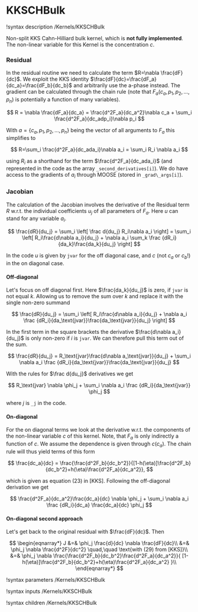 # KKSCHBulk

!syntax description /Kernels/KKSCHBulk

Non-split KKS Cahn-Hilliard bulk kernel, which is **not fully implemented**.
The non-linear variable for this Kernel is the concentration $c$.

### Residual

In the residual routine we need to calculate the term $R=\nabla \frac{dF}{dc}$.
We exploit the KKS identity $\frac{dF}{dc}=\frac{dF_a}{dc_a}=\frac{dF_b}{dc_b}$
and arbitrarily use the a-phase instead.
The gradient can be calculated through the chain rule (note that $F_a(c_a, p_1,p_2,\dots,p_n)$
is potentially a function of many variables).

$$
R = \nabla \frac{dF_a}{dc_a} = \frac{d^2F_a}{dc_a^2}\nabla c_a + \sum_i \frac{d^2F_a}{dc_adp_i}\nabla p_i
$$

With $a = \{c_a, p_1,p_2,\dots,p_n\}$ being the vector of all arguments to $F_a$ this simplifies to

$$
R=\sum_i \frac{d^2F_a}{dc_ada_i}\nabla a_i  = \sum_i R_i \nabla a_i
$$

using $R_i$ as a shorthand for the term $\frac{d^2F_a}{dc_ada_i}$ (and represented
in the code as the array `_second_derivatives[i]`). We do have access to the
gradients of $a_i$ through MOOSE (stored in `_grad\_args[i]`).

### Jacobian

The calculation of the Jacobian involves the derivative of the Residual term $R$
w.r.t. the individual coefficients $u_j$ of all parameters of $F_a$. Here $u$ can
stand for any variable $a_i$.

$$
\frac{dR}{du_j} = \sum_i \left[ \frac d{du_j} R_i\nabla a_i \right] = \sum_i \left[  R_i\frac{d\nabla a_i}{du_j} + \nabla a_i \sum_k \frac {dR_i}{da_k}\frac{da_k}{du_j} \right]
$$

In the code $u$ is given by `jvar` for the off diagonal case, and $c$
(not $c_a$ or $c_b$!) in the on diagonal case.

#### Off-diagonal

Let's focus on off diagonal first. Here $\frac{da_k}{du_j}$ is zero, if `jvar`
is not equal $k$. Allowing us to remove the sum over $k$ and replace it with the
single non-zero summand

$$
\frac{dR}{du_j} = \sum_i \left[  R_i\frac{d\nabla a_i}{du_j} + \nabla a_i \frac {dR_i}{da_\text{jvar}}\frac{da_\text{jvar}}{du_j} \right]
$$

In the first term in the square brackets the derivative $\frac{d\nabla a_i}{du_j}$
is only non-zero if $i$ is `jvar`. We can therefore pull this term out of the
sum.

$$
\frac{dR}{du_j} = R_\text{jvar}\frac{d\nabla a_\text{jvar}}{du_j} + \sum_i  \nabla a_i \frac {dR_i}{da_\text{jvar}}\frac{da_\text{jvar}}{du_j}
$$

With the rules for $\frac d{du_j}$ derivatives we get

$$
R_\text{jvar} \nabla \phi_j + \sum_i \nabla a_i \frac {dR_i}{da_\text{jvar}} \phi_j
$$

where $j$ is `_j` in the code.

#### On-diagonal

For the on diagonal terms we look at the derivative w.r.t. the components of the
non-linear variable $c$ of this kernel. Note, that $F_a$ is only indirectly a
function of $c$. We assume the dependence is given through $c(c_a)$. The chain
rule will thus yield terms of this form  

$$
\frac{dc_a}{dc} = \frac{\frac{d^2F_b}{dc_b^2}}{[1-h(\eta)]\frac{d^2F_b}{dc_b^2}+h(\eta)\frac{d^2F_a}{dc_a^2}},
$$

which is given as equation (23) in [KKS]. Following the off-diagonal  derivation we get

$$
\frac{d^2F_a}{dc_a^2}\frac{dc_a}{dc} \nabla \phi_j + \sum_i \nabla a_i \frac {dR_i}{dc_a} \frac{dc_a}{dc} \phi_j
$$

#### On-diagonal second approach

Let's get back to the original residual with $\frac{dF}{dc}$. Then

$$
\begin{eqnarray*}
J &=& \phi_j \frac{d}{dc} \nabla \frac{dF}{dc}\\
&=& \phi_j  \nabla \frac{d^2F}{dc^2} \quad,\quad \text{with (29) from [KKS]}\\
&=& \phi_j  \nabla \frac{\frac{d^2F_b}{dc_b^2}\frac{d^2F_a}{dc_a^2}}{  [1-h(\eta)]\frac{d^2F_b}{dc_b^2}+h(\eta)\frac{d^2F_a}{dc_a^2} }\\
\end{eqnarray*}
$$

!syntax parameters /Kernels/KKSCHBulk

!syntax inputs /Kernels/KKSCHBulk

!syntax children /Kernels/KKSCHBulk
